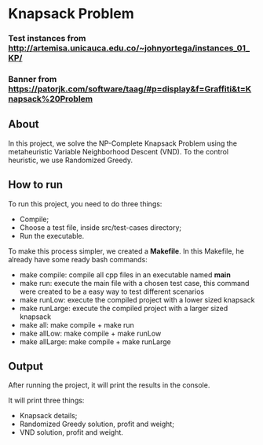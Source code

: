 # Knapsack Problem
### Test instances from http://artemisa.unicauca.edu.co/~johnyortega/instances_01_KP/
### Banner from https://patorjk.com/software/taag/#p=display&f=Graffiti&t=Knapsack%20Problem

## About
In this project, we solve the NP-Complete Knapsack Problem using the metaheuristic Variable Neighborhood Descent (VND).
To the control heuristic, we use Randomized Greedy.

## How to run
To run this project, you need to do three things:
- Compile;
- Choose a test file, inside src/test-cases directory;
- Run the executable.

To make this process simpler, we created a **Makefile**. In this Makefile, he already have some ready bash commands:
- make compile: compile all cpp files in an executable named **main**
- make run: execute the main file with a chosen test case, this command were created to be a easy way to test different scenarios
- make runLow: execute the compiled project with a lower sized knapsack
- make runLarge: execute the compiled project with a larger sized knapsack
- make all: make compile + make run
- make allLow: make compile + make runLow
- make allLarge: make compile + make runLarge

## Output
After running the project, it will print the results in the console.

It will print three things:
- Knapsack details;
- Randomized Greedy solution, profit and weight;
- VND solution, profit and weight.
